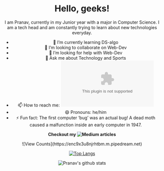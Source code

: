 # Hello, geeks!
I am Pranav, currently in my Junior year with a major in Computer Science. I am a tech head and am constantly trying to learn about new technologies everyday.


- 🌱 I’m currently learning DS-algo
- 👯 I’m looking to collaborate on Web-Dev
- 🤔 I’m looking for help with Web-Dev
- 💬 Ask me about Technology and Sports
- 📫 How to reach me: ![Pranav](pranavmendi@gmail.com)
- 😄 Pronouns: he/him
- ⚡ Fun fact: The first computer ‘bug’ was an actual bug! A dead moth caused a malfunction inside an early computer in 1947.

**Checkout my ![Medium](https://medium.com/@pranav016) articles**

<html>
    <body style="text-align:center;">
    ![View Counts](https://enc9x3u8njrhtbm.m.pipedream.net)
    </body>
</html>

[![Top Langs](https://github-readme-stats.vercel.app/api/top-langs/?username=Pranav016&layout=compact)](https://github.com/Pranav016/Pranav016.git)

![Pranav's github stats](https://github-readme-stats.vercel.app/api?username=Pranav016&show_icons=true&theme=tokyonight)